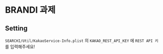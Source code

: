 # BRANDI 과제

  

## Setting

`SEARCHI/Util/KakaoService-Info.plist` 의 `KAKAO_REST_API_KEY` 에 `REST API 키`를 입력해주세요!
